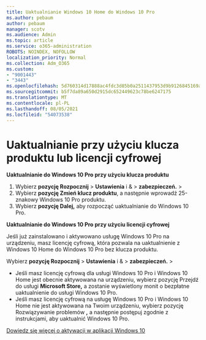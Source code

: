 ```yaml
---
title: Uaktualnianie Windows 10 Home do Windows 10 Pro
ms.author: pebaum
author: pebaum
manager: scotv
ms.audience: Admin
ms.topic: article
ms.service: o365-administration
ROBOTS: NOINDEX, NOFOLLOW
localization_priority: Normal
ms.collection: Adm_O365
ms.custom:
- "9001443"
- "3443"
ms.openlocfilehash: 5d760314d17888ac4fdc3d85b0a2511437953d9b9126845169acd3fe486e55b6
ms.sourcegitcommit: b5f7da89a650d2915dc652449623c78be6247175
ms.translationtype: MT
ms.contentlocale: pl-PL
ms.lasthandoff: 08/05/2021
ms.locfileid: "54073538"
---
```

# <a name="upgrade-using-either-a-product-key-or-a-digital-license"></a>Uaktualnianie przy użyciu klucza produktu lub licencji cyfrowej

**Uaktualnianie do Windows 10 Pro przy użyciu klucza produktu**

1. Wybierz **pozycję Rozpocznij**  >  **Ustawienia** i &  >  **zabezpieczeń.**  >  
2. Wybierz **pozycję Zmień klucz produktu**, a następnie wprowadź 25-znakowy Windows 10 Pro produktu.
3. Wybierz **pozycję Dalej,** aby rozpocząć uaktualnianie do Windows 10 Pro.

**Uaktualnianie do Windows 10 Pro przy użyciu licencji cyfrowej**

Jeśli już zainstalowano i aktywowano usługę Windows 10 Pro na urządzeniu, masz licencję cyfrową, która pozwala na uaktualnienie z Windows 10 Home do Windows 10 Pro bez klucza produktu.

Wybierz **pozycję Rozpocznij**  >  **Ustawienia** i &  >  **zabezpieczeń.**  >  

- Jeśli masz licencję cyfrową dla usługi Windows 10 Pro i Windows 10 Home jest obecnie aktywowana na urządzeniu, wybierz pozycję Przejdź do usługi **Microsoft Store,** a zostanie wyświetlony monit o bezpłatne uaktualnienie do usługi Windows 10 Pro.
- Jeśli masz licencję cyfrową na usługę Windows 10 Pro i Windows 10 Home nie jest aktywowana na Twoim urządzeniu, wybierz pozycję Rozwiązywanie problemów **,** a następnie postępuj zgodnie z instrukcjami, aby uaktualnić Windows 10 Pro.

[Dowiedz się więcej o aktywacji w aplikacji Windows 10](https://support.microsoft.com/help/12440)